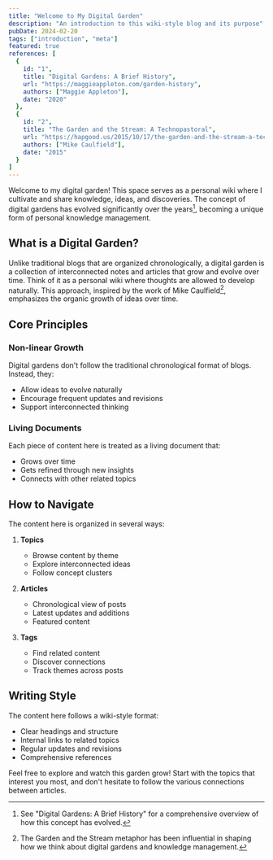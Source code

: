 ```yaml
---
title: "Welcome to My Digital Garden"
description: "An introduction to this wiki-style blog and its purpose"
pubDate: 2024-02-20
tags: ["introduction", "meta"]
featured: true
references: [
  {
    id: "1",
    title: "Digital Gardens: A Brief History",
    url: "https://maggieappleton.com/garden-history",
    authors: ["Maggie Appleton"],
    date: "2020"
  },
  {
    id: "2",
    title: "The Garden and the Stream: A Technopastoral",
    url: "https://hapgood.us/2015/10/17/the-garden-and-the-stream-a-technopastoral/",
    authors: ["Mike Caulfield"],
    date: "2015"
  }
]
---
```


Welcome to my digital garden! This space serves as a personal wiki where I cultivate and share knowledge, ideas, and discoveries. The concept of digital gardens has evolved significantly over the years[^1], becoming a unique form of personal knowledge management.

## What is a Digital Garden?

Unlike traditional blogs that are organized chronologically, a digital garden is a collection of interconnected notes and articles that grow and evolve over time. Think of it as a personal wiki where thoughts are allowed to develop naturally. This approach, inspired by the work of Mike Caulfield[^2], emphasizes the organic growth of ideas over time.

## Core Principles

### Non-linear Growth
Digital gardens don't follow the traditional chronological format of blogs. Instead, they:
- Allow ideas to evolve naturally
- Encourage frequent updates and revisions
- Support interconnected thinking

### Living Documents
Each piece of content here is treated as a living document that:
- Grows over time
- Gets refined through new insights
- Connects with other related topics

## How to Navigate

The content here is organized in several ways:

1. **Topics**
   - Browse content by theme
   - Explore interconnected ideas
   - Follow concept clusters

2. **Articles**
   - Chronological view of posts
   - Latest updates and additions
   - Featured content

3. **Tags**
   - Find related content
   - Discover connections
   - Track themes across posts

## Writing Style

The content here follows a wiki-style format:
- Clear headings and structure
- Internal links to related topics
- Regular updates and revisions
- Comprehensive references

Feel free to explore and watch this garden grow! Start with the topics that interest you most, and don't hesitate to follow the various connections between articles.

[^1]: See "Digital Gardens: A Brief History" for a comprehensive overview of how this concept has evolved.
[^2]: The Garden and the Stream metaphor has been influential in shaping how we think about digital gardens and knowledge management.